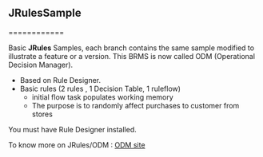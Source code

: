 ## JRulesSample
============

Basic **JRules** Samples, each branch contains the same sample modified to illustrate a feature or a version.
This BRMS is now called ODM (Operational Decision Manager).


- Based on Rule Designer.
- Basic rules (2 rules , 1 Decision Table, 1 ruleflow)
  - initial flow  task populates working memory
  - The purpose is to randomly affect purchases to customer from stores 

You must have Rule Designer installed.

To know more on JRules/ODM : [ODM site](http://www-03.ibm.com/software/products/en/category/operational-decision-management)

